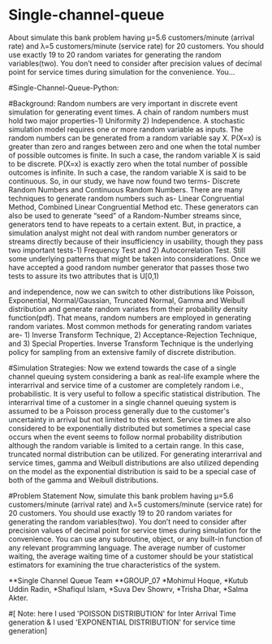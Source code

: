 # Single-channel-queue
About simulate this bank problem having µ=5.6 customers/minute (arrival rate) and λ=5 customers/minute (service rate) for 20 customers. You should use exactly 19 to 20 random variates for generating the random variables(two). You don’t need to consider after precision values of decimal point for service times during simulation for the convenience. You…



#Single-Channel-Queue-Python:

#Background:
Random numbers are very important in discrete event simulation for generating event times. A chain of random numbers must hold two major properties-1) Uniformity 2) Independence. A stochastic simulation model requires one or more random variable as inputs. The random numbers can be generated from a random variable say X. P(X=x) is greater than zero and ranges between zero and one when the total number of possible outcomes is finite. In such a case, the random variable X is said to be discrete. P(X=x) is exactly zero when the total number of possible outcomes is infinite. In such a case, the random variable X is said to be continuous. So, in our study, we have now found two terms- Discrete Random Numbers and Continuous Random Numbers. There are many techniques to generate random numbers such as- Linear Congruential Method, Combined Linear Congruential Method etc. These generators can also be used to generate “seed” of a Random-Number streams since, generators tend to have repeats to a certain extent. But, in practice, a simulation analyst might not deal with random number generators or streams directly because of their insufficiency in usability, though they pass two important tests-1) Frequency Test and 2) Autocorrelation Test. Still some underlying patterns that might be taken into considerations. Once we have accepted a good random number generator that passes those two tests to assure its two attributes that is U[0,1)

and independence, now we can switch to other distributions like Poisson, Exponential, Normal/Gaussian, Truncated Normal, Gamma and Weibull distribution and generate random variates from their probability density function(pdf). That means, random numbers are employed in generating random variates. Most common methods for generating random variates are- 1) Inverse Transform Technique, 2) Acceptance-Rejection Technique, and 3) Special Properties. Inverse Transform Technique is the underlying policy for sampling from an extensive family of discrete distribution.


#Simulation Strategies:
Now we extend towards the case of a single channel queuing system considering a bank as real-life example where the interarrival and service time of a customer are completely random i.e., probabilistic. It is very useful to follow a specific statistical distribution. The interarrival time of a customer in a single channel queuing system is assumed to be a Poisson process generally due to the customer's uncertainty in arrival but not limited to this extent. Service times are also considered to be exponentially distributed but sometimes a special case occurs when the event seems to follow normal probability distribution although the random variable is limited to a certain range. In this case, truncated normal distribution can be utilized. For generating interarrival and service times, gamma and Weibull distributions are also utilized depending on the model as the exponential distribution is said to be a special case of both of the gamma and Weibull distributions.


#Problem Statement
Now, simulate this bank problem having µ=5.6 customers/minute (arrival rate) and λ=5 customers/minute (service rate) for 20 customers. You should use exactly 19 to 20 random variates for generating the random variables(two). You don’t need to consider after precision values of decimal point for service times during simulation for the convenience. You can use any subroutine, object, or any built-in function of any relevant programming language. The average number of customer waiting, the average waiting time of a customer should be your statistical estimators for examining the true characteristics of the system.


**Single Channel Queue Team
**GROUP_07
   *Mohimul Hoque,
   *Kutub Uddin Radin,
   *Shafiqul Islam,
   *Suva Dev Showrv,
   *Trisha Dhar,
   *Salma Akter.







#[ Note: here I used 'POISSON DISTRIBUTION' for Inter Arrival Time generation & I used 'EXPONENTIAL DISTRIBUTION' for service time generation]

